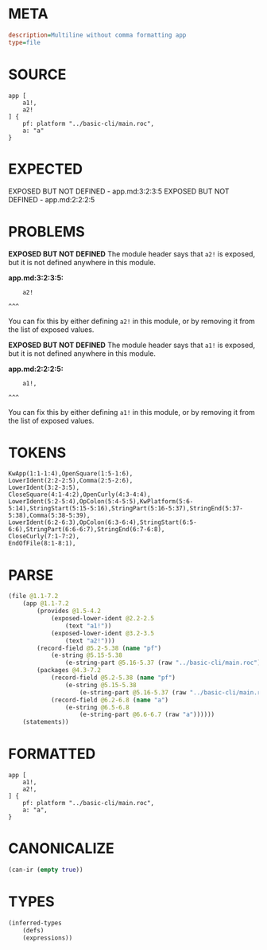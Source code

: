 # META
~~~ini
description=Multiline without comma formatting app
type=file
~~~
# SOURCE
~~~roc
app [
	a1!,
	a2!
] {
	pf: platform "../basic-cli/main.roc",
	a: "a"
}
~~~
# EXPECTED
EXPOSED BUT NOT DEFINED - app.md:3:2:3:5
EXPOSED BUT NOT DEFINED - app.md:2:2:2:5
# PROBLEMS
**EXPOSED BUT NOT DEFINED**
The module header says that `a2!` is exposed, but it is not defined anywhere in this module.

**app.md:3:2:3:5:**
```roc
	a2!
```
	^^^
You can fix this by either defining `a2!` in this module, or by removing it from the list of exposed values.

**EXPOSED BUT NOT DEFINED**
The module header says that `a1!` is exposed, but it is not defined anywhere in this module.

**app.md:2:2:2:5:**
```roc
	a1!,
```
	^^^
You can fix this by either defining `a1!` in this module, or by removing it from the list of exposed values.

# TOKENS
~~~zig
KwApp(1:1-1:4),OpenSquare(1:5-1:6),
LowerIdent(2:2-2:5),Comma(2:5-2:6),
LowerIdent(3:2-3:5),
CloseSquare(4:1-4:2),OpenCurly(4:3-4:4),
LowerIdent(5:2-5:4),OpColon(5:4-5:5),KwPlatform(5:6-5:14),StringStart(5:15-5:16),StringPart(5:16-5:37),StringEnd(5:37-5:38),Comma(5:38-5:39),
LowerIdent(6:2-6:3),OpColon(6:3-6:4),StringStart(6:5-6:6),StringPart(6:6-6:7),StringEnd(6:7-6:8),
CloseCurly(7:1-7:2),
EndOfFile(8:1-8:1),
~~~
# PARSE
~~~clojure
(file @1.1-7.2
	(app @1.1-7.2
		(provides @1.5-4.2
			(exposed-lower-ident @2.2-2.5
				(text "a1!"))
			(exposed-lower-ident @3.2-3.5
				(text "a2!")))
		(record-field @5.2-5.38 (name "pf")
			(e-string @5.15-5.38
				(e-string-part @5.16-5.37 (raw "../basic-cli/main.roc"))))
		(packages @4.3-7.2
			(record-field @5.2-5.38 (name "pf")
				(e-string @5.15-5.38
					(e-string-part @5.16-5.37 (raw "../basic-cli/main.roc"))))
			(record-field @6.2-6.8 (name "a")
				(e-string @6.5-6.8
					(e-string-part @6.6-6.7 (raw "a"))))))
	(statements))
~~~
# FORMATTED
~~~roc
app [
	a1!,
	a2!,
] {
	pf: platform "../basic-cli/main.roc",
	a: "a",
}
~~~
# CANONICALIZE
~~~clojure
(can-ir (empty true))
~~~
# TYPES
~~~clojure
(inferred-types
	(defs)
	(expressions))
~~~
